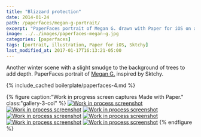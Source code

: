 ```yaml
---
title: "Blizzard protection"
date: 2014-01-24
path: /paperfaces/megan-g-portrait/
excerpt: "PaperFaces portrait of Megan G. drawn with Paper for iOS on an iPad."
image: ../../images/paperfaces-megan-g.jpg
categories: [paperfaces]
tags: [portrait, illustration, Paper for iOS, Sktchy]
last_modified_at: 2017-01-17T16:13:21-05:00
---
```


Another winter scene with a slight smudge to the background of trees to add depth. PaperFaces portrait of [Megan G.](https://sktchy.com/ZRLqgC) inspired by Sktchy.

{% include_cached boilerplate/paperfaces-4.md %}

{% figure caption:"Work in progress screen captures Made with Paper." class:"gallery-3-col" %}
[![Work in process screenshot](../../images/paperfaces-megan-g-process-1-600.jpg)](../../images/paperfaces-megan-g-process-1-lg.jpg)
[![Work in process screenshot](../../images/paperfaces-megan-g-process-2-600.jpg)](../../images/paperfaces-megan-g-process-2-lg.jpg)
[![Work in process screenshot](../../images/paperfaces-megan-g-process-3-600.jpg)](../../images/paperfaces-megan-g-process-3-lg.jpg)
[![Work in process screenshot](../../images/paperfaces-megan-g-process-4-600.jpg)](../../images/paperfaces-megan-g-process-4-lg.jpg)
[![Work in process screenshot](../../images/paperfaces-megan-g-process-5-600.jpg)](../../images/paperfaces-megan-g-process-5-lg.jpg)
[![Work in process screenshot](../../images/paperfaces-megan-g-process-6-600.jpg)](../../images/paperfaces-megan-g-process-6-lg.jpg)
[![Work in process screenshot](../../images/paperfaces-megan-g-process-7-600.jpg)](../../images/paperfaces-megan-g-process-7-lg.jpg)
{% endfigure %}
